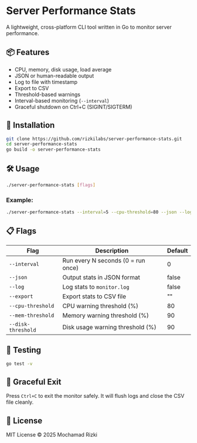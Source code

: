 # Server Performance Stats

A lightweight, cross-platform CLI tool written in Go to monitor server performance.

## 📦 Features

- CPU, memory, disk usage, load average
- JSON or human-readable output
- Log to file with timestamp
- Export to CSV
- Threshold-based warnings
- Interval-based monitoring (`--interval`)
- Graceful shutdown on Ctrl+C (SIGINT/SIGTERM)

## 🚀 Installation

```bash
git clone https://github.com/rizkilabs/server-performance-stats.git
cd server-performance-stats
go build -o server-performance-stats
````

## 🛠️ Usage

```bash
./server-performance-stats [flags]
```

### Example:

```bash
./server-performance-stats --interval=5 --cpu-threshold=80 --json --log --export=stats.csv
```

## 📋 Flags

| Flag               | Description                        | Default |
| ------------------ | ---------------------------------- | ------- |
| `--interval`       | Run every N seconds (0 = run once) | 0       |
| `--json`           | Output stats in JSON format        | false   |
| `--log`            | Log stats to `monitor.log`         | false   |
| `--export`         | Export stats to CSV file           | ""      |
| `--cpu-threshold`  | CPU warning threshold (%)          | 80      |
| `--mem-threshold`  | Memory warning threshold (%)       | 90      |
| `--disk-threshold` | Disk usage warning threshold (%)   | 90      |

## 🧪 Testing

```bash
go test -v
```

## 🛑 Graceful Exit

Press `Ctrl+C` to exit the monitor safely. It will flush logs and close the CSV file cleanly.

## 📝 License

MIT License © 2025 Mochamad Rizki
```
